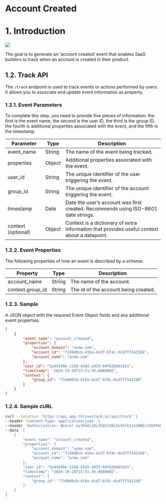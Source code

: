 # Account Created

# 1. Introduction

![](/img/docs/events/account_created.png)

The goal is to generate an ‘account created’ event that enables SaaS builders to track when an account is created in their product.

## 1.2. Track API

The `/track` endpoint is used to track events or actions performed by users. It allows you to associate and update event information as property.

### 1.2.1. Event Parameters

To complete this step, you need to provide five pieces of information: the first is the event name, the second is the user ID, the third is the group ID, the fourth is additional properties associated with the event, and the fifth is the timestamp.

| Parameter   | Type   | Description                                           |
|-------------|--------|-------------------------------------------------------|
| event_name  | String | The name of the event being tracked.                  |
| properties  | Object | Additional properties associated with the event.       |
| user_id     | String | The unique identifier of the user triggering the event. |
| group_id    | String | The unique identifier of the account triggering the event. |
| timestamp   | Date   | Date the user’s account was first created. Recommends using ISO-8601 date strings. |
| context (optional) | Object | Context is a dictionary of extra information that provides useful context about a datapoint. |

### 1.2.2. Event Properties

The following properties of how an event is described by a schema:

| Property          | Type   | Description                                  |
|-------------------|--------|----------------------------------------------|
| account_name      | String | The name of the account.                    |
| context.group_id  | String | The id of the account being created.        |

### 1.2.3. Sample

A JSON object with the required Event Object fields and any additional event properties.

```json
[
    {
        "event_name": "account_created",
        "properties": {
            "account_domain": "acme.com",
            "account_id": "7149d9cb-416a-4cd7-bf4c-dcd7f71421b8",
            "account_name": "acme.com"
        },
        "user_id": "5p442d0e-11b8-43d2-a933-04f62bb832e1",
        "timestamp": "2024-10-20T15:51:36.088000Z",
        "context": {
            "group_id": "7149d9cb-416a-4cd7-bf4c-dcd7f71421b8"
        }
    }
]
```

### 1.2.4. Sample cURL

```bash
curl --location 'https://api.app.thrivestack.ai/api/track' \
--header 'Content-Type: application/json' \
--header 'Authorization: Bearer eyJhbGciOiJSUzI1NiIsImlkIjoiNWZiY2E4YmUtNzk0OC00ZGQ3LTgxZGItZDZiMTFjNjhlYjgwIiwidHlwIjoiSldUIn0.eyJhdWQiOiJ0ZWxlbWV0cnlfYXBpcyIsImV4cCI6MTcyOTQ5MzkyOCwianRpIjoiNWZiY2E4YmUtNzk0OC00ZGQ3LTgxZGItZDZiMTFjNjhlYjgwIiwiaWF0IjoxNzI5NDE1OTI4LCJpc3MiOiJUaHJpdmVTdGFjayJ9.a34Mo3gGJfL_n6ls9Y3KP3IIpHJdqEOchZyAZF0hov-VujecPLJblZ-8WXs7KzZEwyo7DVVeIAygPUz0Xs9a56tA2ZW_6GxRWpw6zS-LLh8FNI1Ekk33hsoloW4WeGOAG8xybghJJH3w6R_H59jubrVNFnaz8YqBbiYou9klowTAjZBg-6IH5eGovGs0xzmaEFpC_0PphZ11wQKC0ZiMI3qz83GnC01VZZe5KjOmEON--B1qtN04pBNnEeCjuNFhBS1uhzAd_7FlRMiiUU29QOve8OXFHCXskvsFIHuUnSE3ZqDduFpKTMnK74VxuevjGsI8X7kIkz1SYnS72sFtUg' \
--data '[
    {
        "event_name": "account_created",
        "properties": {
            "account_domain": "acme.com",
            "account_id": "7149d9cb-416a-4cd7-bf4c-dcd7f71421b8",
            "account_name": "acme.com"
        },
        "user_id": "5p442d0e-11b8-43d2-a933-04f62bb832e1",
        "timestamp": "2024-10-20T15:51:36.088000Z",
        "context": {
            "group_id": "7149d9cb-416a-4cd7-bf4c-dcd7f71421b8"
        }
    }
]
'
```
